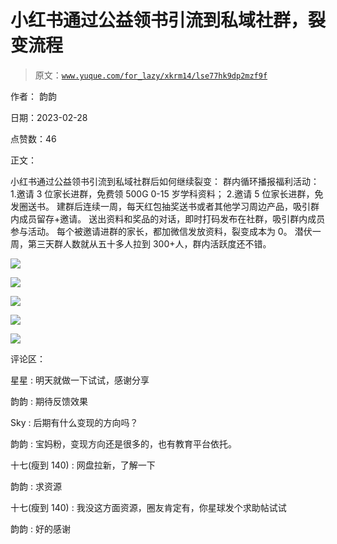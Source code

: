 # 小红书通过公益领书引流到私域社群，裂变流程

> 原文：[`www.yuque.com/for_lazy/xkrm14/lse77hk9dp2mzf9f`](https://www.yuque.com/for_lazy/xkrm14/lse77hk9dp2mzf9f)



作者： 韵韵 

日期：2023-02-28 

点赞数：46 

正文： 

小红书通过公益领书引流到私域社群后如何继续裂变： 群内循环播报福利活动： 1.邀请 3 位家长进群，免费领 500G 0-15 岁学科资料； 2.邀请 5 位家长进群，免发圈送书。 建群后连续一周，每天红包抽奖送书或者其他学习周边产品，吸引群内成员留存+邀请。 送出资料和奖品的对话，即时打码发布在社群，吸引群内成员参与活动。 每个被邀请进群的家长，都加微信发放资料，裂变成本为 0。 潜伏一周，第三天群人数就从五十多人拉到 300+人，群内活跃度还不错。 

![](img/fbcc740787d46d827b9d2bc47b6e4648.png)  

![](img/e84121bc1a057522c2f629db4e82bea7.png)  

![](img/22c2ca0b3be27ed64381e0f4903e14de.png)  

![](img/f49d45019f8c4f38d4b7d9b3a32aa9d6.png)  

![](img/74ba8e2bb3d23cd3aefb364af0cd605e.png)  

评论区： 

星星 : 明天就做一下试试，感谢分享 

韵韵 : 期待反馈效果 

Sky : 后期有什么变现的方向吗？ 

韵韵 : 宝妈粉，变现方向还是很多的，也有教育平台依托。 

十七(瘦到 140) : 网盘拉新，了解一下 

韵韵 : 求资源 

十七(瘦到 140) : 我没这方面资源，圈友肯定有，你星球发个求助帖试试 

韵韵 : 好的感谢 

